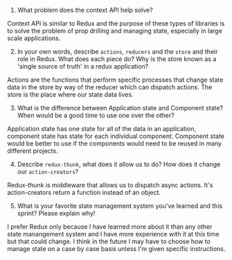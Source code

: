 1. What problem does the context API help solve?

Context API is similar to Redux and the purpose of these types of libraries is to solve the problem of prop drilling and managing state, especially in large scale applications.

2. In your own words, describe `actions`, `reducers` and the `store` and their role in Redux. What does each piece do? Why is the store known as a 'single source of truth' in a redux application?

Actions are the functions that perform specific processes that change state data in the store by way of the reducer which can dispatch actions. The store is the place where our state data lives.

3. What is the difference between Application state and Component state? When would be a good time to use one over the other?

Application state has one state for all of the data in an application, component state has state for each individual component. Component state would be better to use if the components would need to be reused in many different projects.

4. Describe `redux-thunk`, what does it allow us to do? How does it change our `action-creators`?

Redux-thunk is middleware that allows us to dispatch async actions. It's action-creators return a function
instead of an object.

5. What is your favorite state management system you've learned and this sprint? Please explain why!

I prefer Redux only because I have learned more about it than any other state manangement system and I have more experience with it at this time but that could change. I think in the future I may have to choose how to manage state on a case by case basis unless I'm given specific instructions.
